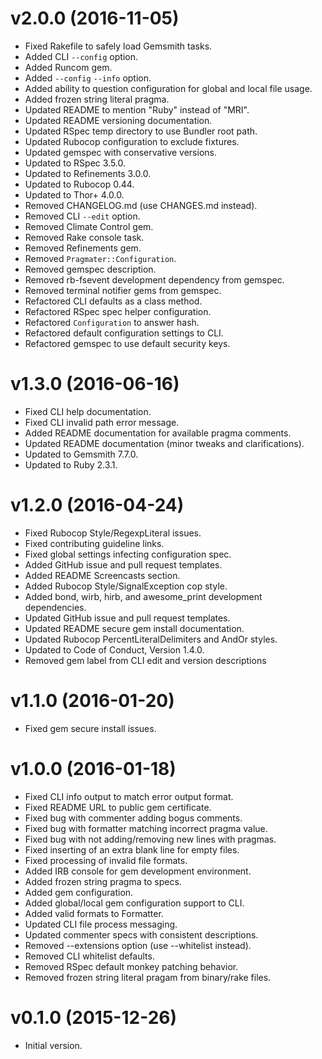 # v2.0.0 (2016-11-05)

- Fixed Rakefile to safely load Gemsmith tasks.
- Added CLI `--config` option.
- Added Runcom gem.
- Added `--config` `--info` option.
- Added ability to question configuration for global and local file usage.
- Added frozen string literal pragma.
- Updated README to mention "Ruby" instead of "MRI".
- Updated README versioning documentation.
- Updated RSpec temp directory to use Bundler root path.
- Updated Rubocop configuration to exclude fixtures.
- Updated gemspec with conservative versions.
- Updated to RSpec 3.5.0.
- Updated to Refinements 3.0.0.
- Updated to Rubocop 0.44.
- Updated to Thor+ 4.0.0.
- Removed CHANGELOG.md (use CHANGES.md instead).
- Removed CLI `--edit` option.
- Removed Climate Control gem.
- Removed Rake console task.
- Removed Refinements gem.
- Removed `Pragmater::Configuration`.
- Removed gemspec description.
- Removed rb-fsevent development dependency from gemspec.
- Removed terminal notifier gems from gemspec.
- Refactored CLI defaults as a class method.
- Refactored RSpec spec helper configuration.
- Refactored `Configuration` to answer hash.
- Refactored default configuration settings to CLI.
- Refactored gemspec to use default security keys.

# v1.3.0 (2016-06-16)

- Fixed CLI help documentation.
- Fixed CLI invalid path error message.
- Added README documentation for available pragma comments.
- Updated README documentation (minor tweaks and clarifications).
- Updated to Gemsmith 7.7.0.
- Updated to Ruby 2.3.1.

# v1.2.0 (2016-04-24)

- Fixed Rubocop Style/RegexpLiteral issues.
- Fixed contributing guideline links.
- Fixed global settings infecting configuration spec.
- Added GitHub issue and pull request templates.
- Added README Screencasts section.
- Added Rubocop Style/SignalException cop style.
- Added bond, wirb, hirb, and awesome_print development dependencies.
- Updated GitHub issue and pull request templates.
- Updated README secure gem install documentation.
- Updated Rubocop PercentLiteralDelimiters and AndOr styles.
- Updated to Code of Conduct, Version 1.4.0.
- Removed gem label from CLI edit and version descriptions

# v1.1.0 (2016-01-20)

- Fixed gem secure install issues.

# v1.0.0 (2016-01-18)

- Fixed CLI info output to match error output format.
- Fixed README URL to public gem certificate.
- Fixed bug with commenter adding bogus comments.
- Fixed bug with formatter matching incorrect pragma value.
- Fixed bug with not adding/removing new lines with pragmas.
- Fixed inserting of an extra blank line for empty files.
- Fixed processing of invalid file formats.
- Added IRB console for gem development environment.
- Added frozen string pragma to specs.
- Added gem configuration.
- Added global/local gem configuration support to CLI.
- Added valid formats to Formatter.
- Updated CLI file process messaging.
- Updated commenter specs with consistent descriptions.
- Removed --extensions option (use --whitelist instead).
- Removed CLI whitelist defaults.
- Removed RSpec default monkey patching behavior.
- Removed frozen string literal pragam from binary/rake files.

# v0.1.0 (2015-12-26)

- Initial version.
